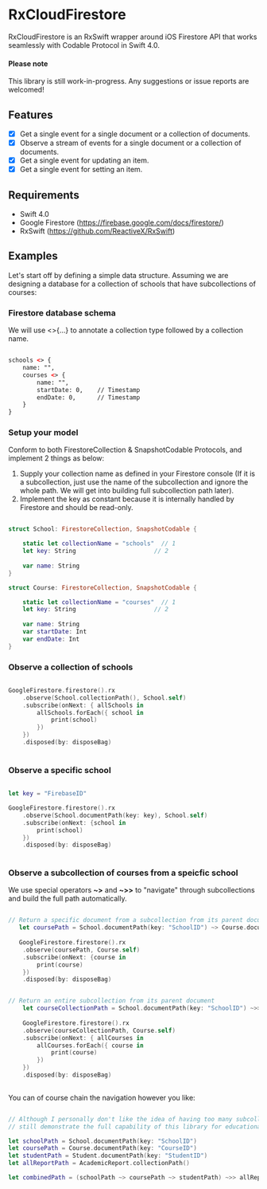 # RxCloudFirestore
RxCloudFirestore is an RxSwift wrapper around iOS Firestore API that works seamlessly with Codable Protocol in Swift 4.0. 

#### Please note
This library is still work-in-progress. Any suggestions or issue reports are welcomed!

## Features
- [x] Get a single event for a single document or a collection of documents.
- [x] Observe a stream of events for a single document or a collection of documents.
- [x] Get a single event for updating an item.
- [x] Get a single event for setting an item.

## Requirements
- Swift 4.0
- Google Firestore (https://firebase.google.com/docs/firestore/)
- RxSwift (https://github.com/ReactiveX/RxSwift)

## Examples
Let's start off by defining a simple data structure. 
Assuming we are designing a database for a collection of schools that have subcollections of courses:
### Firestore database schema
We will use <>{...} to annotate a collection type followed by a collection name.
```XML

schools <> {
    name: "",
    courses <> {
        name: "",     
        startDate: 0,    // Timestamp
        endDate: 0,      // Timestamp
    }
}

```  

### Setup your model
Conform to both FirestoreCollection & SnapshotCodable Protocols, and implement 2 things as below:
1. Supply your collection name as defined in your Firestore console (If it is a subcollection, just use the name of the subcollection and ignore the whole path. We will get into building full subcollection path later). 
2. Implement the key as constant because it is internally handled by Firestore and should be read-only.

```swift

struct School: FirestoreCollection, SnapshotCodable {

    static let collectionName = "schools"  // 1
    let key: String                      // 2
    
    var name: String
}

struct Course: FirestoreCollection, SnapshotCodable {

    static let collectionName = "courses"  // 1
    let key: String                      // 2
    
    var name: String
    var startDate: Int
    var endDate: Int
}

```

### Observe a collection of schools
```swift

GoogleFirestore.firestore().rx
    .observe(School.collectionPath(), School.self)
    .subscribe(onNext: { allSchools in
        allSchools.forEach({ school in
            print(school)     
        })
    })
    .disposed(by: disposeBag)
    
```

### Observe a specific school 
```swift

let key = "FirebaseID"

GoogleFirestore.firestore().rx
    .observe(School.documentPath(key: key), School.self)
    .subscribe(onNext: {school in
        print(school)
    })
    .disposed(by: disposeBag)
    
```

### Observe a subcollection of courses from a speicfic school
We use special operators **~>** and **~>>** to "navigate" through subcollections and build the full path automatically.
```swift

// Return a specific document from a subcollection from its parent document
   let coursePath = School.documentPath(key: "SchoolID") ~> Course.documentPath(key: "CourseID")
   
   GoogleFirestore.firestore().rx
    .observe(coursePath, Course.self)
    .subscribe(onNext: {course in
        print(course)
    })
    .disposed(by: disposeBag)
```

```swift

// Return an entire subcollection from its parent document
    let courseCollectionPath = School.documentPath(key: "SchoolID") ~>> Course.collectionPath()
    
    GoogleFirestore.firestore().rx
    .observe(courseCollectionPath, Course.self)
    .subscribe(onNext: { allCourses in
        allCourses.forEach({ course in
            print(course)     
        })
    })
    .disposed(by: disposeBag)
    
```

You can of course chain the navigation however you like:
```swift

// Although I personally don't like the idea of having too many subcollections in Firestore, I will 
// still demonstrate the full capability of this library for educational purposes.

let schoolPath = School.documentPath(key: "SchoolID") 
let coursePath = Course.documentPath(key: "CourseID")
let studentPath = Student.documentPath(key: "StudentID")
let allReportPath = AcademicReport.collectionPath()

let combinedPath = (schoolPath ~> coursePath ~> studentPath) ~>> allReportPath

```
